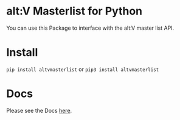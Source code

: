 # alt:V Masterlist for Python

You can use this Package to interface with the alt:V master list API.

# Install 

```pip install altvmasterlist``` or ```pip3 install altvmasterlist```

# Docs

Please see the Docs [here](https://nickwasused.github.io/altv-python-masterlist/).
